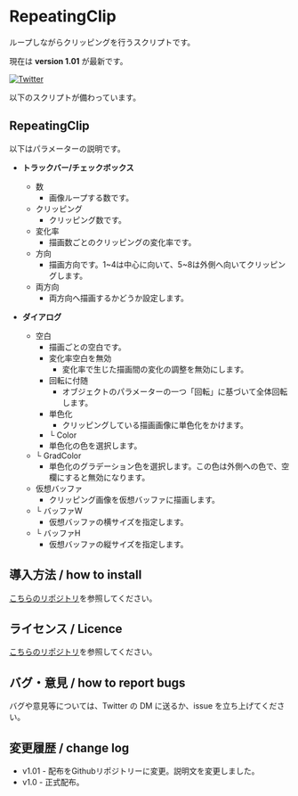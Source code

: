 # RepeatingClip

ループしながらクリッピングを行うスクリプトです。

現在は **version 1.01** が最新です。

[![Twitter](https://pbs.twimg.com/media/DjIHkO3UYAAv6Ot?format=jpg&name=small)](https://twitter.com/Aodaruma_/status/1022888402767601664)

以下のスクリプトが備わっています。

## RepeatingClip

以下はパラメーターの説明です。

- **トラックバー/チェックボックス**
  - 数
    - 画像ループする数です。
  - クリッピング
    - クリッピング数です。
  - 変化率
    - 描画数ごとのクリッピングの変化率です。
  - 方向
    - 描画方向です。1\~4は中心に向いて、5\~8は外側へ向いてクリッピングします。
  - 両方向
    - 両方向へ描画するかどうか設定します。
  
- **ダイアログ**

  - 空白
    - 描画ごとの空白です。
    - 変化率空白を無効
      - 変化率で生じた描画間の変化の調整を無効にします。 
    - 回転に付随
      - オブジェクトのパラメーターの一つ「回転」に基づいて全体回転します。
    - 単色化
      - クリッピングしている描画画像に単色化をかけます。
    - └ Color
    - 単色化の色を選択します。
  - └ GradColor
    - 単色化のグラデーション色を選択します。この色は外側への色で、空欄にすると無効になります。
  - 仮想バッファ
    - クリッピング画像を仮想バッファに描画します。
  - └ バッファW
    - 仮想バッファの横サイズを指定します。
  - └ バッファH
    - 仮想バッファの縦サイズを指定します。

## 導入方法 / how to install

[こちらのリポジトリ](https://github.com/Aodaruma/Aodaruma-AviUtl-Script)を参照してください。

## ライセンス / Licence

[こちらのリポジトリ](https://github.com/Aodaruma/Aodaruma-AviUtl-Script)を参照してください。

## バグ・意見 / how to report bugs

バグや意見等については、Twitter の DM に送るか、issue を立ち上げてください。

## 変更履歴 / change log

- v1.01 - 配布をGithubリポジトリーに変更。説明文を変更しました。
- v1.0 - 正式配布。
